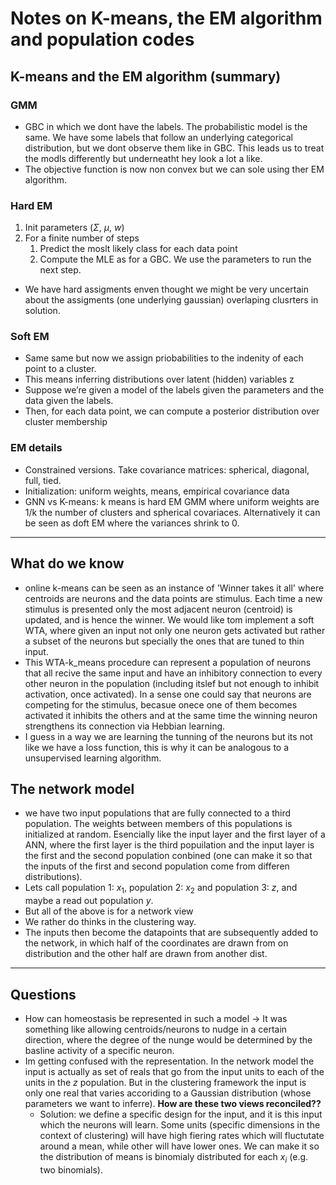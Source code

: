 # Notes on K-means, the EM algorithm and population codes
## K-means and the EM algorithm (summary)
### GMM
* GBC in which we dont have the labels. The probabilistic model is the same. We have some labels that follow an underlying categorical distribution, but we dont observe them like in GBC. This leads us to treat the modls differently but underneatht hey look a lot a like. 
* The objective function is now non convex but we can sole using ther EM algorithm.

### Hard EM
1. Init parameters ($\Sigma$, $\mu$, $w$)
2. For a finite number of steps
	1. Predict the moslt likely class for each data point 
	2. Compute the MLE as for a GBC. We use the parameters to run the next step. 

* We have hard assigments enven thought we might be very uncertain about the assigments (one underlying gaussian) overlaping clusrters in solution.

### Soft EM
* Same same but now we assign priobabilities to the indenity of each point to a cluster.
* This means inferring distributions over latent (hidden) variables z
* Suppose we’re given a model of the labels given the parameters and the data given the labels.
* Then, for each data point, we can compute a posterior distribution over cluster membership

### EM details
* Constrained versions. Take covariance matrices: spherical, diagonal, full, tied. 
* Initialization: uniform weights, means, empirical covariance data
* GNN vs K-means: k means is hard EM GMM where uniform weights are 1/k the number of clusters and spherical covariaces. Alternatively it can be seen as doft EM where the variances shrink to 0.
 
---

## What do we know
- online k-means can be seen as an instance of 'Winner takes it all' where centroids are neurons and the data points are stimulus. Each time a new stimulus is presented only the most adjacent neuron (centroid) is updated, and is hence the winner. We would like tom implement a soft WTA, where given an input not only one neuron gets activated but rather a subset of the neurons but specially the ones that are tuned to thin input. 
- This WTA-k_means procedure can represent a population of neurons that all recive the same input and have an inhibitory connection to every other neuron in the population (including itslef but not enough to inhibit activation, once activated). In a sense one could say that neurons are competing for the stimulus, becasue onece one of them becomes activated it inhibits the others and at the same time the winning neuron strengthens its connection via Hebbian learning.
- I guess in a way we are learning the tunning of the neurons but its not like we have a loss function, this is why it can be analogous to a unsupervised learning algorithm. 

## The network model
- we have two input populations that are fully connected to a third population. The weights between members of this populations is initialized at random. Esencially like the input layer and the first layer of a ANN, where the first layer is the third popuilation and the input layer is the first and the second population conbined (one can make it so that the inputs of the first and second population come from differen distributions).
- Lets call population 1: $x_1$, population 2: $x_2$ and population 3: $z$, and maybe a read out population $y$.
- But all of the above is for a network view
- We rather do thinks in the clustering way. 
- The inputs then become the datapoints that are subsequently added to the network, in which half of the coordinates are drawn from on distribution and the other half are drawn from another dist. 

---

## Questions
- How can homeostasis be represented in such a model -> It was something like allowing centroids/neurons to nudge in a certain direction, where the degree of the nunge would be determined by the basline activity of a specific neuron. 
- Im getting confused with the representation. In the network model the input is actually as set of reals that go from the input units to each of the units in the $z$ population. But in the clustering framework the input is only one real that varies accoriding to a Gaussian distribution (whose parameters we want to inferre). **How are these two views reconciled??**
	- Solution: we define a specific design for the input, and it is this input which the neurons will learn. Some units (specific dimensions in the context of clustering) will have high fiering rates which will fluctutate around a mean, while other will have lower ones. We can make it so the distribution of means is binomialy distributed for each $x_i$ (e.g. two binomials).

